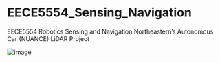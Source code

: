# EECE5554_Sensing_Navigation
EECE5554 Robotics Sensing and Navigation Northeastern’s Autonomous Car (NUANCE) LiDAR Project

![image](https://github.com/seanxu889/EECE5554_Sensing_Navigation/blob/master/Data/car_IR_RGB_lidar_data_screenshot.png)
